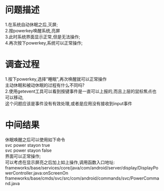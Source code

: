 # 问题描述
1.在系统自动休眠之后,灭屏;  
2.按powerkey唤醒系统,亮屏  
3.此时系统界面显示正常,但是无法操作;  
4.再次按下powerkey,系统可以正常操作;  
# 调查过程
1.按下powerkey,选择"睡眠",再次唤醒就可以正常操作  
主动休眠和被动休眠的过程有什么不同吗?  
2.使用getevent工具可以看到按键事件是一直可以上报的,而且上层的鼠标焦点也可以移动,  
这个问题应该是事件没有有效处理,或者是应用没有接收到input事件  
# 中间结果
休眠唤醒之后可以使用如下命令  
svc power stayon true  
svc power stayon false  
界面可以正常操作;  
可以考虑在显示屏亮之后加上如上操作,调用函数入口地址:  
frameworks/base/services/core/java/com/android/server/display/DisplayPowerController.java:onScreenOn  
frameworks/base/cmds/svc/src/com/android/commands/svc/PowerCommand.java
